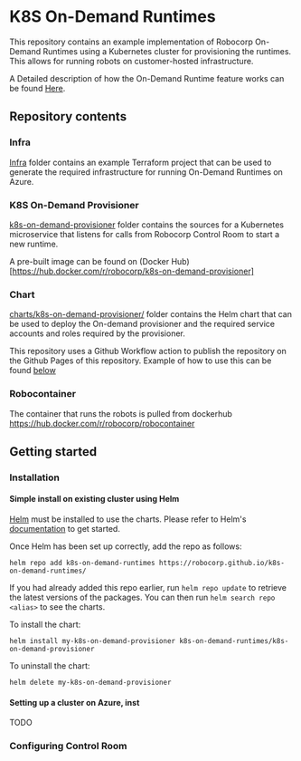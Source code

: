 # K8S On-Demand Runtimes 

This repository contains an example implementation of Robocorp On-Demand Runtimes using
a Kubernetes cluster for provisioning the runtimes. This allows for running robots
on customer-hosted infrastructure.

A Detailed description of how the On-Demand Runtime feature works can be found [Here](example.com).

## Repository contents

### Infra

[Infra](infra/) folder contains an example Terraform project that can be used to generate
the required infrastructure for running On-Demand Runtimes on Azure.

### K8S On-Demand Provisioner

[k8s-on-demand-provisioner](k8s-on-demand-provisioner/) folder contains the sources for
a Kubernetes microservice that listens for calls from Robocorp Control Room to start a new runtime.

A pre-built image can be found on (Docker Hub)[https://hub.docker.com/r/robocorp/k8s-on-demand-provisioner]

### Chart
[charts/k8s-on-demand-provisioner/](charts/k8s-on-demand-provisioner/) folder contains the Helm
chart that can be used to deploy the On-demand provisioner and the required service accounts and
roles required by the provisioner.

This repository uses a Github Workflow action to publish the repository on the Github Pages of this repository.
Example of how to use this can be found [below](#simple-install-on-existing-cluster-using-helm)

### Robocontainer

The container that runs the robots is pulled from dockerhub https://hub.docker.com/r/robocorp/robocontainer

## Getting started

### Installation

#### Simple install on existing cluster using Helm

[Helm](https://helm.sh) must be installed to use the charts.  Please refer to
Helm's [documentation](https://helm.sh/docs) to get started.

Once Helm has been set up correctly, add the repo as follows:

    helm repo add k8s-on-demand-runtimes https://robocorp.github.io/k8s-on-demand-runtimes/

If you had already added this repo earlier, run `helm repo update` to retrieve
the latest versions of the packages.  You can then run `helm search repo
<alias>` to see the charts.

To install the <chart-name> chart:

    helm install my-k8s-on-demand-provisioner k8s-on-demand-runtimes/k8s-on-demand-provisioner

To uninstall the chart:

    helm delete my-k8s-on-demand-provisioner 

#### Setting up a cluster on Azure, inst

TODO


### Configuring Control Room
